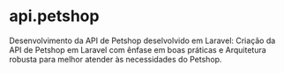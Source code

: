 # api.petshop
Desenvolvimento da API de Petshop deselvolvido em Laravel: Criação da API de Petshop em Laravel com ênfase em boas práticas e Arquitetura robusta para melhor atender às necessidades do Petshop.
